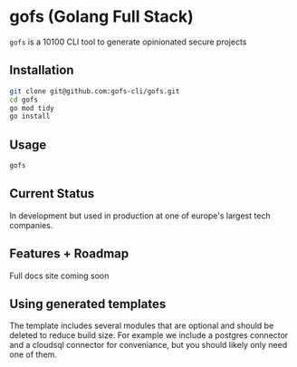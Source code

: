 # gofs (Golang Full Stack)

`gofs` is a 10100 CLI tool to generate opinionated secure projects

## Installation

```bash
git clone git@github.com:gofs-cli/gofs.git
cd gofs
go mod tidy
go install
```

## Usage

```bash
gofs
```

## Current Status

In development but used in production at one of europe's largest tech companies.

## Features + Roadmap

Full docs site coming soon

## Using generated templates

The template includes several modules that are optional and should be deleted to reduce build size. For example we include a postgres connector and a cloudsql connector for conveniance, but you should likely only need one of them.
